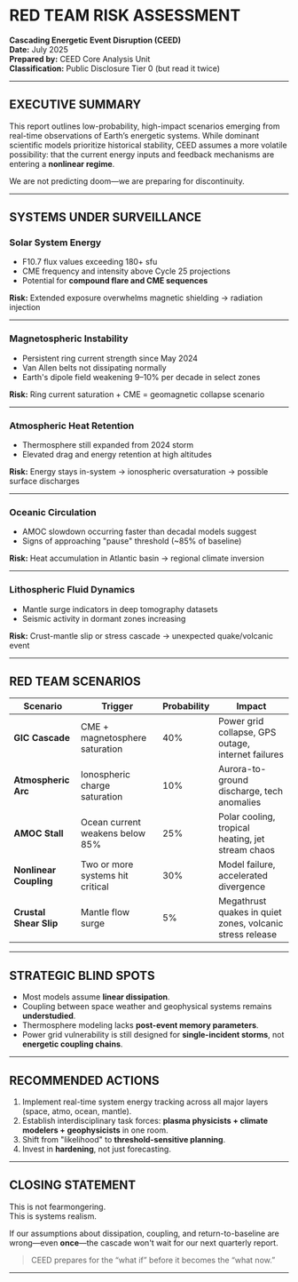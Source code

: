 #  RED TEAM RISK ASSESSMENT  
**Cascading Energetic Event Disruption (CEED)**  
**Date:** July 2025  
**Prepared by:** CEED Core Analysis Unit  
**Classification:** Public Disclosure Tier 0 (but read it twice)

---

##  EXECUTIVE SUMMARY

This report outlines low-probability, high-impact scenarios emerging from real-time observations of Earth’s energetic systems. While dominant scientific models prioritize historical stability, CEED assumes a more volatile possibility: that the current energy inputs and feedback mechanisms are entering a **nonlinear regime**.

We are not predicting doom—we are preparing for discontinuity.

---

##  SYSTEMS UNDER SURVEILLANCE

###  Solar System Energy
- F10.7 flux values exceeding 180+ sfu
- CME frequency and intensity above Cycle 25 projections
- Potential for **compound flare and CME sequences**

**Risk:** Extended exposure overwhelms magnetic shielding → radiation injection

---

###  Magnetospheric Instability
- Persistent ring current strength since May 2024
- Van Allen belts not dissipating normally
- Earth's dipole field weakening 9–10% per decade in select zones

**Risk:** Ring current saturation + CME = geomagnetic collapse scenario

---

###  Atmospheric Heat Retention
- Thermosphere still expanded from 2024 storm
- Elevated drag and energy retention at high altitudes

**Risk:** Energy stays in-system → ionospheric oversaturation → possible surface discharges

---

###  Oceanic Circulation
- AMOC slowdown occurring faster than decadal models suggest
- Signs of approaching "pause" threshold (~85% of baseline)

**Risk:** Heat accumulation in Atlantic basin → regional climate inversion

---

###  Lithospheric Fluid Dynamics
- Mantle surge indicators in deep tomography datasets
- Seismic activity in dormant zones increasing

**Risk:** Crust-mantle slip or stress cascade → unexpected quake/volcanic event

---

##  RED TEAM SCENARIOS

| Scenario | Trigger | Probability | Impact |
|----------|---------|-------------|--------|
| **GIC Cascade** | CME + magnetosphere saturation | 40% | Power grid collapse, GPS outage, internet failures |
| **Atmospheric Arc** | Ionospheric charge saturation | 10% | Aurora-to-ground discharge, tech anomalies |
| **AMOC Stall** | Ocean current weakens below 85% | 25% | Polar cooling, tropical heating, jet stream chaos |
| **Nonlinear Coupling** | Two or more systems hit critical | 30% | Model failure, accelerated divergence |
| **Crustal Shear Slip** | Mantle flow surge | 5% | Megathrust quakes in quiet zones, volcanic stress release |

---

##  STRATEGIC BLIND SPOTS

- Most models assume **linear dissipation**.
- Coupling between space weather and geophysical systems remains **understudied**.
- Thermosphere modeling lacks **post-event memory parameters**.
- Power grid vulnerability is still designed for **single-incident storms**, not **energetic coupling chains**.

---

##  RECOMMENDED ACTIONS

1. Implement real-time system energy tracking across all major layers (space, atmo, ocean, mantle).
2. Establish interdisciplinary task forces: **plasma physicists + climate modelers + geophysicists** in one room.
3. Shift from "likelihood" to **threshold-sensitive planning**.
4. Invest in **hardening**, not just forecasting.

---

##  CLOSING STATEMENT

This is not fearmongering.  
This is systems realism.

If our assumptions about dissipation, coupling, and return-to-baseline are wrong—even **once**—the cascade won't wait for our next quarterly report.

> CEED prepares for the “what if” before it becomes the “what now.”

---

